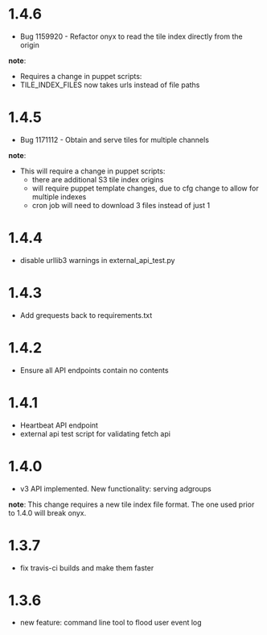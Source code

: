1.4.6
=====

* Bug 1159920 - Refactor onyx to read the tile index directly from the origin

__note__:
* Requires a change in puppet scripts:
 * TILE_INDEX_FILES now takes urls instead of file paths

1.4.5
=====

* Bug 1171112 - Obtain and serve tiles for multiple channels 

__note__:
* This will require a change in puppet scripts:
  * there are additional S3 tile index origins
  * will require puppet template changes, due to cfg change to allow for multiple indexes
  * cron job will need to download 3 files instead of just 1

1.4.4
=====

* disable urllib3 warnings in external_api_test.py

1.4.3
=====

* Add grequests back to requirements.txt

1.4.2
=====

* Ensure all API endpoints contain no contents

1.4.1
=====

* Heartbeat API endpoint
* external api test script for validating fetch api

1.4.0
=====

* v3 API implemented. New functionality: serving adgroups

__note__:
This change requires a new tile index file format. The one used prior to 1.4.0 will break onyx.

1.3.7
=====

* fix travis-ci builds and make them faster

1.3.6
=====

* new feature: command line tool to flood user event log
